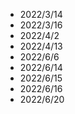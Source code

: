 * 2022/3/14
* 2022/3/16
* 2022/4/2
* 2022/4/13
* 2022/6/6
* 2022/6/14
* 2022/6/15
* 2022/6/16
* 2022/6/20
